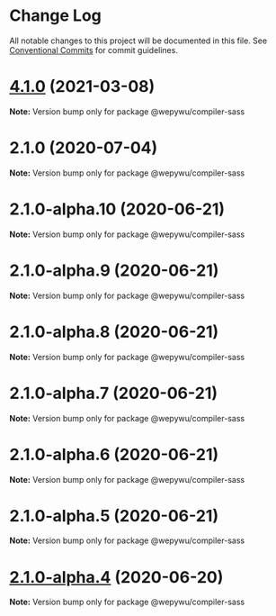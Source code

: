 # Change Log

All notable changes to this project will be documented in this file.
See [Conventional Commits](https://conventionalcommits.org) for commit guidelines.

# [4.1.0](https://github.com/zhangli344236745/wepy/compare/v2.1.0...v4.1.0) (2021-03-08)

**Note:** Version bump only for package @wepywu/compiler-sass






# 2.1.0 (2020-07-04)

**Note:** Version bump only for package @wepywu/compiler-sass





# 2.1.0-alpha.10 (2020-06-21)

**Note:** Version bump only for package @wepywu/compiler-sass





# 2.1.0-alpha.9 (2020-06-21)

**Note:** Version bump only for package @wepywu/compiler-sass





# 2.1.0-alpha.8 (2020-06-21)

**Note:** Version bump only for package @wepywu/compiler-sass





# 2.1.0-alpha.7 (2020-06-21)

**Note:** Version bump only for package @wepywu/compiler-sass





# 2.1.0-alpha.6 (2020-06-21)

**Note:** Version bump only for package @wepywu/compiler-sass





# 2.1.0-alpha.5 (2020-06-21)

**Note:** Version bump only for package @wepywu/compiler-sass





# [2.1.0-alpha.4](https://github.com/zhangli344236745/wepy/compare/v2.1.0-alpha.2...v2.1.0-alpha.4) (2020-06-20)

**Note:** Version bump only for package @wepywu/compiler-sass
